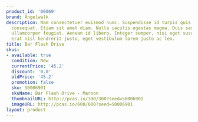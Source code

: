 ```yaml
---
product_id: '00069'
brand: Angelwalk
description: Nam consectetuer euismod nunc. Suspendisse id turpis quis orci euismod
  consequat. Etiam sit amet diam. Nulla iaculis egestas magna. Duis sed elit ut turpis
  ullamcorper feugiat. Aenean id libero. Integer semper, nisi eget suscipit eleifend,
  erat nisl hendrerit justo, eget vestibulum lorem justo ac leo.
title: Bar Flash Drive
skus:
- available: true
  condition: New
  currentPrice: '45.2'
  discount: '0.0'
  oldPrice: '45.2'
  promotion: false
  sku: S0006901
  skuName: Bar Flash Drive - Maroon
  thumbnailURL: http://pcas.io/300/300?seed=S0006901
  imageURL: http://pcas.io/600/600?seed=S0006901
layout: product
---
```

